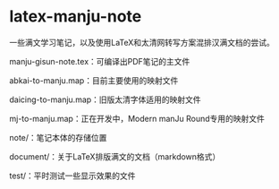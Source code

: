 # latex-manju-note

一些满文学习笔记，以及使用LaTeX和太清网转写方案混排汉满文档的尝试。

manju-gisun-note.tex：可编译出PDF笔记的主文件

abkai-to-manju.map：目前主要使用的映射文件

daicing-to-manju.map：旧版太清字体适用的映射文件

mj-to-manju.map：正在开发中，Modern manJu Round专用的映射文件

note/：笔记本体的存储位置

document/：关于LaTeX排版满文的文档（markdown格式）

test/：平时测试一些显示效果的文件
